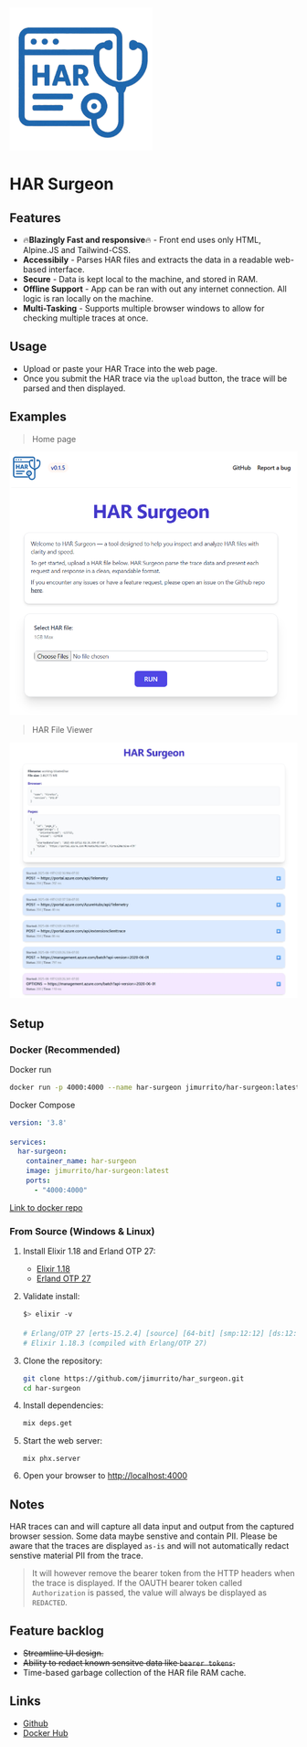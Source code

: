 <img src="priv/static/images/har_surgeon_logo_op.png" style="height:250px; width:auto;">

# HAR Surgeon


## Features

- 🔥**Blazingly Fast and responsive**🔥 - Front end uses only HTML, Alpine.JS and Tailwind-CSS.
- **Accessibily** - Parses HAR files and extracts the data in a readable web-based interface.
- **Secure** - Data is kept local to the machine, and stored in RAM.
- **Offline Support** - App can be ran with out any internet connection. All logic is ran locally on the machine.
- **Multi-Tasking** - Supports multiple browser windows to allow for checking multiple traces at once.


## Usage

- Upload or paste your HAR Trace into the web page.
- Once you submit the HAR trace via the `upload` button, the trace will be parsed and then displayed.


## Examples

> Home page

<img src="sample-images/home-view.png">

<br>

> HAR File Viewer

<img src="sample-images/json-view.jpeg">



## Setup

### Docker (Recommended)

Docker run

```bash
docker run -p 4000:4000 --name har-surgeon jimurrito/har-surgeon:latest
```

Docker Compose

```yaml
version: '3.8'

services:
  har-surgeon:
    container_name: har-surgeon
    image: jimurrito/har-surgeon:latest
    ports:
      - "4000:4000"
```

[Link to docker repo](https://hub.docker.com/r/jimurrito/har-surgeon)

### From Source (Windows & Linux)

1. Install Elixir 1.18 and Erland OTP 27:

    - [Elixir 1.18](https://elixir-lang.org/install.html)
    - [Erland OTP 27](https://www.erlang.org/downloads/27)

2. Validate install:
    ```bash
    $> elixir -v

    # Erlang/OTP 27 [erts-15.2.4] [source] [64-bit] [smp:12:12] [ds:12:12:10] [async-threads:1] [jit:ns]
    # Elixir 1.18.3 (compiled with Erlang/OTP 27)
    ```

3. Clone the repository:
    ```bash
    git clone https://github.com/jimurrito/har_surgeon.git
    cd har-surgeon
    ```

4. Install dependencies:
    ``` bash
    mix deps.get
    ```

5. Start the web server:
   ```
   mix phx.server
   ```

6. Open your browser to [http://localhost:4000](http://localhost:4000)


## Notes
HAR traces can and will capture all data input and output from the captured browser session. Some data maybe senstive and contain PII. Please be aware that the traces are displayed `as-is` and will not automatically redact senstive material PII from the trace.

> It will however remove the bearer token from the HTTP headers when the trace is displayed. If the OAUTH bearer token called `Authorization` is passed, the value will always be displayed as `REDACTED`.


## Feature backlog
- ~~Streamline UI design.~~
- ~~Ability to redact known sensitve data like `bearer tokens`.~~
- Time-based garbage collection of the HAR file RAM cache.

## Links

- [Github](https://github.com/jimurrito/Har-Surgeon)
- [Docker Hub](https://hub.docker.com/r/jimurrito/har-surgeon)
